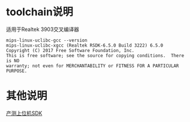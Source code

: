 # toolchain说明

适用于Realtek 3903交叉编译器
```shell
mips-linux-uclibc-gcc --version
mips-linux-uclibc-xgcc (Realtek RSDK-6.5.0 Build 3222) 6.5.0
Copyright (C) 2017 Free Software Foundation, Inc.
This is free software; see the source for copying conditions.  There is NO
warranty; not even for MERCHANTABILITY or FITNESS FOR A PARTICULAR PURPOSE.

```
# 其他说明

[产测上位机SDK](https://github.com/TuyaInc/TUYA_PTS_SDK/)
